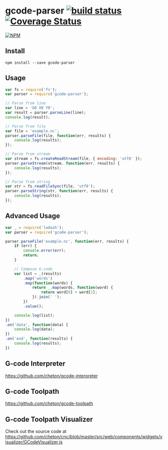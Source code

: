 # gcode-parser [![build status](https://travis-ci.org/cheton/gcode-parser.svg?branch=master)](https://travis-ci.org/cheton/gcode-parser) [![Coverage Status](https://coveralls.io/repos/cheton/gcode-parser/badge.svg?branch=master&service=github)](https://coveralls.io/github/cheton/gcode-parser?branch=master)

[![NPM](https://nodei.co/npm/gcode-parser.png?downloads=true&stars=true)](https://www.npmjs.com/package/gcode-parser)

## Install

`npm install --save gcode-parser`

## Usage
```js
var fs = require('fs');
var parser = require('gcode-parser');

// Parse from line
var line = 'G0 X0 Y0';
var result = parser.parseLine(line);
console.log(result);

// Parse from file
var file = 'example.nc';
parser.parseFile(file, function(err, results) {
    console.log(results);
});

// Parse from stream
var stream = fs.createReadStream(file, { encoding: 'utf8' });
parser.parseStream(stream, function(err, results) {
    console.log(results);
});

// Parse from string
var str = fs.readFileSync(file, 'utf8');
parser.parseString(str, function(err, results) {
    console.log(results);
});
```

## Advanced Usage
```js
var _ = require('lodash');
var parser = require('gcode-parser');

parser.parseFile('example.nc', function(err, results) {
    if (err) {
        console.error(err);
        return;
    }

    // Compose G-code
    var list = _(results)
        .map('words')
        .map(function(words) {
            return _.map(words, function(word) {
                return word[0] + word[1];
            }).join(' ');
        })
        .value();

    console.log(list);
})
.on('data', function(data) {
    console.log(data);
})
.on('end', function(results) {
    console.log(results);
})
```
## G-code Interpreter
https://github.com/cheton/gcode-interpreter

## G-code Toolpath
https://github.com/cheton/gcode-toolpath

## G-code Toolpath Visualizer
Check out the source code at https://github.com/cheton/cnc/blob/master/src/web/components/widgets/visualizer/GCodeVisualizer.js
